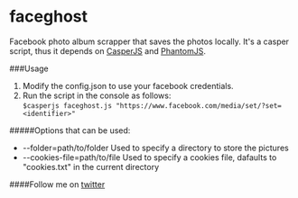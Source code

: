 faceghost
=========

Facebook photo album scrapper that saves the photos locally.
It's a casper script, thus it depends on [CasperJS](http://casperjs.org/) and [PhantomJS](http://www.phantomjs.org/).


###Usage
1. Modify the config.json to use your facebook credentials.
2. Run the script in the console as follows:  
`$casperjs faceghost.js "https://www.facebook.com/media/set/?set=<identifier>"`

#####Options that can be used:  
 * --folder=path/to/folder		Used to specify a directory to store the pictures  
 * --cookies-file=path/to/file	Used to specify a cookies file, dafaults to "cookies.txt" in the current directory

####Follow me on [twitter](https://twitter.com/tadeoval)